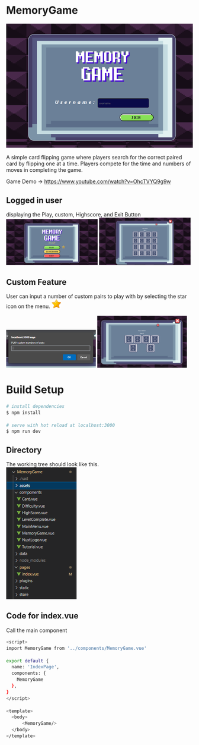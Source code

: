 # MemoryGame
![My Image](./assets/resource/1.png)

A simple card flipping game where players search for the correct paired card by flipping one at a time. Players compete for the time and numbers of moves in completing the game.

Game Demo -> https://www.youtube.com/watch?v=OhcTVYQ9g9w


## Logged in user
displaying the Play, custom, Highscore, and Exit Button<br>
<img src="./assets/resource/2.png" width=49% height=50%> <img src="./assets/resource/3.png" width=49% height=50%>

## Custom Feature
User can input a number of custom pairs to play with by selecting the star icon on the menu. <img src="./assets/web/levelcomplete/STAR.png" width=5% height=5%><br><br>
<img src="./assets/resource/4.png" width=48%> <img src="./assets/resource/5.png" width=48%>

# Build Setup

```bash
# install dependencies
$ npm install

# serve with hot reload at localhost:3000
$ npm run dev
```

## Directory
The working tree should look like this.<br>
![My Image](./assets/resource/tree.png)

## Code for index.vue
Call the main component <MemoryGame />
```bash
<script>
import MemoryGame from '../components/MemoryGame.vue'

export default {
  name: 'IndexPage',
  components: {
    MemoryGame
  },
}
</script>

<template>
  <body>
      <MemoryGame/>
  </body>
</template>
```
